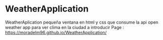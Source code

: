 # WeatherApplication
WeatherAplication pequeña ventana en html y css que consume la api open weather app para ver clima en la ciudad a introducir
Page : https://moradelm96.github.io/WeatherApplication/
